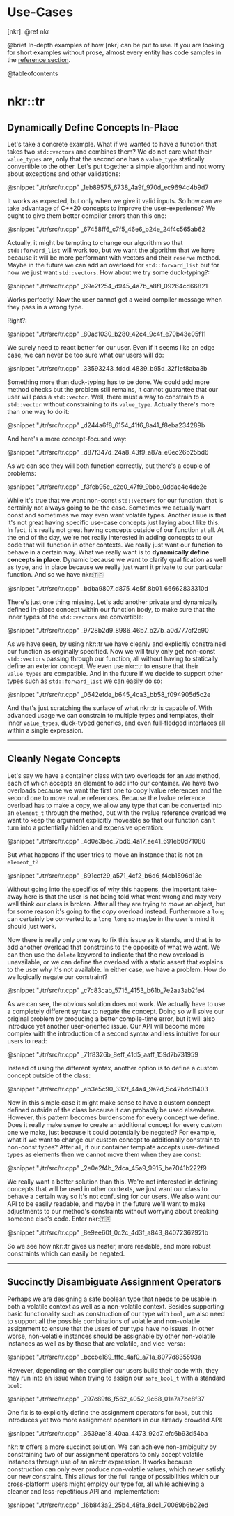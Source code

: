 # Use-Cases

[nkr]:  @ref nkr

@brief
In-depth examples of how [nkr] can be put to use. If you are looking for short examples without prose, almost every entity has code samples in the [reference section](namespaces.html).

@tableofcontents

# nkr::tr

## Dynamically Define Concepts In-Place

Let's take a concrete example. What if we wanted to have a function that takes two `std::vectors` and combines them? We do not care what their `value_types` are, only that the second one has a `value_type` statically convertible to the other. Let's put together a simple algorithm and not worry about exceptions and other validations:

@snippet "./tr/src/tr.cpp" _1eb89575_6738_4a9f_970d_ec9694d4b9d7

It works as expected, but only when we give it valid inputs. So how can we take advantage of C++20 concepts to improve the user-experience? We ought to give them better compiler errors than this one:

@snippet "./tr/src/tr.cpp" _67458ff6_c7f5_46e6_b24e_24f4c565ab62

Actually, it might be tempting to change our algorithm so that `std::forward_list` will work too, but we want the algorithm that we have because it will be more performant with vectors and their `reserve` method. Maybe in the future we can add an overload for `std::forward_list` but for now we just want `std::vectors`. How about we try some duck-typing?:

@snippet "./tr/src/tr.cpp" _69e2f254_d945_4a7b_a8f1_09264cd66821

Works perfectly! Now the user cannot get a weird compiler message when they pass in a wrong type.

Right?:

@snippet "./tr/src/tr.cpp" _80ac1030_b280_42c4_9c4f_e70b43e05f11

We surely need to react better for our user. Even if it seems like an edge case, we can never be too sure what our users will do:

@snippet "./tr/src/tr.cpp" _33593243_fddd_4839_b95d_32f1ef8aba3b

Something more than duck-typing has to be done. We could add more method checks but the problem still remains, it cannot guarantee that our user will pass a `std::vector`. Well, there must a way to constrain to a `std::vector` without constraining to its `value_type`. Actually there's more than one way to do it:

@snippet "./tr/src/tr.cpp" _d244a6f8_6154_41f6_8a41_f8eba234289b

And here's a more concept-focused way:

@snippet "./tr/src/tr.cpp" _d87f347d_24a8_43f9_a87a_e0ec26b25bd6

As we can see they will both function correctly, but there's a couple of problems:

@snippet "./tr/src/tr.cpp" _f3feb95c_c2e0_47f9_9bbb_0ddae4e4de2e

While it's true that we want non-const `std::vectors` for our function, that is certainly not always going to be the case. Sometimes we actually want const and sometimes we may even want volatile types. Another issue is that it's not great having specific use-case concepts just laying about like this. In fact, it's really not great having concepts outside of our function at all. At the end of the day, we're not really interested in adding concepts to our code that will function in other contexts. We really just want our function to behave in a certain way. What we really want is to **dynamically define concepts in place**. Dynamic because we want to clarify qualification as well as type, and in place because we really just want it private to our particular function. And so we have nkr::tr:

@snippet "./tr/src/tr.cpp" _bdba9807_d875_4e5f_8b01_66662833310d

There's just one thing missing. Let's add another private and dynamically defined in-place concept within our function body, to make sure that the inner types of the `std::vectors` are convertible:

@snippet "./tr/src/tr.cpp" _9728b2d9_8986_46b7_b27b_a0d777cf2c90

As we have seen, by using nkr::tr we have cleanly and explicitly constrained our function as originally specified. Now we will truly only get non-const `std::vectors` passing through our function, all without having to statically define an exterior concept. We even use nkr::tr to ensure that their `value_types` are compatible. And in the future if we decide to support other types such as `std::forward_list` we can easily do so:

@snippet "./tr/src/tr.cpp" _0642efde_b645_4ca3_bb58_f094905d5c2e

And that's just scratching the surface of what nkr::tr is capable of. With advanced usage we can constrain to multiple types and templates, their inner `value_types`, duck-typed generics, and even full-fledged interfaces all within a single expression.

---

## Cleanly Negate Concepts

Let's say we have a container class with two overloads for an `Add` method, each of which accepts an element to add into our container. We have two overloads because we want the first one to copy lvalue references and the second one to move rvalue references. Because the lvalue reference overload has to make a copy, we allow any type that can be converted into an `element_t` through the method, but with the rvalue reference overload we want to keep the argument explicitly moveable so that our function can't turn into a potentially hidden and expensive operation:

@snippet "./tr/src/tr.cpp" _4d0e3bec_7bd6_4a17_ae41_691eb0d71080

But what happens if the user tries to move an instance that is not an `element_t`?

@snippet "./tr/src/tr.cpp" _891ccf29_a571_4cf2_b6d6_f4cb1596d13e

Without going into the specifics of why this happens, the important take-away here is that the user is not being told what went wrong and may very well think our class is broken. After all they are trying to *move* an object, but for some reason it's going to the *copy* overload instead. Furthermore a `long` can certainly be converted to a `long long` so maybe in the user's mind it should just work.

Now there is really only one way to fix this issue as it stands, and that is to add another overload that constrains to the opposite of what we want. We can then use the `delete` keyword to indicate that the new overload is unavailable, or we can define the overload with a static assert that explains to the user why it's not available. In either case, we have a problem. How do we logically negate our constraint?

@snippet "./tr/src/tr.cpp" _c7c83cab_5715_4153_b61b_7e2aa3ab2fe4

As we can see, the obvious solution does not work. We actually have to use a completely different syntax to negate the concept. Doing so will solve our original problem by producing a better compile-time error, but it will also introduce yet another user-oriented issue. Our API will become more complex with the introduction of a second syntax and less intuitive for our users to read:

@snippet "./tr/src/tr.cpp" _71f8326b_8eff_41d5_aaff_159d7b731959

Instead of using the different syntax, another option is to define a custom concept outside of the class:

@snippet "./tr/src/tr.cpp" _eb3e5c90_332f_44a4_9a2d_5c42bdc11403

Now in this simple case it might make sense to have a custom concept defined outside of the class because it can probably be used elsewhere. However, this pattern becomes burdensome for every concept we define. Does it really make sense to create an additional concept for every custom one we make, just because it could potentially be negated? For example, what if we want to change our custom concept to additionally constrain to non-const types? After all, if our container template accepts user-defined types as elements then we cannot move them when they are const:

@snippet "./tr/src/tr.cpp" _2e0e2f4b_2dca_45a9_9915_be7041b222f9

We really want a better solution than this. We're not interested in defining concepts that will be used in other contexts, we just want our class to behave a certain way so it's not confusing for our users. We also want our API to be easily readable, and maybe in the future we'll want to make adjustments to our method's constraints without worrying about breaking someone else's code. Enter nkr::tr:

@snippet "./tr/src/tr.cpp" _8e9ee60f_0c2c_4d3f_a843_84072362921b

So we see how nkr::tr gives us neater, more readable, and more robust constraints which can easily be negated.

---

## Succinctly Disambiguate Assignment Operators

Perhaps we are designing a safe boolean type that needs to be usable in both a volatile context as well as a non-volatile context. Besides supporting basic functionality such as construction of our type with `bool`, we also need to support all the possible combinations of volatile and non-volatile assignment to ensure that the users of our type have no issues. In other worse, non-volatile instances should be assignable by other non-volatile instances as well as by those that are volatile, and vice-versa:

@snippet "./tr/src/tr.cpp" _bccbe189_fffc_4af0_a71a_8077d835593a

However, depending on the compiler our users build their code with, they may run into an issue when trying to assign our `safe_bool_t` with a standard `bool`:

@snippet "./tr/src/tr.cpp" _797c89f6_f562_4052_9c68_01a7a7be8f37

One fix is to explicitly define the assignment operators for `bool`, but this introduces yet two more assignment operators in our already crowded API:

@snippet "./tr/src/tr.cpp" _3639ae18_40aa_4473_92d7_efc6b93d54ba

nkr::tr offers a more succinct solution. We can achieve non-ambiguity by constraining two of our assignment operators to only accept volatile instances through use of an nkr::tr expression. It works because construction can only ever produce non-volatile values, which never satisfy our new constraint. This allows for the full range of possibilities which our cross-platform users might employ our type for, all while achieving a cleaner and less-repetitious API and implementation:

@snippet "./tr/src/tr.cpp" _16b843a2_25b4_48fa_8dc1_70069b6b22ed
